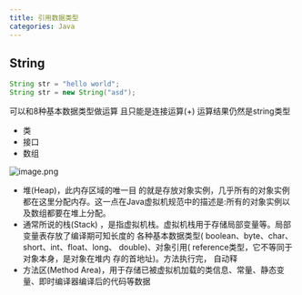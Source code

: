 ```yaml
---
title: 引用数据类型
categories: Java
---
```




## String

```java
String str = "hello world";
String str = new String("asd");
```

可以和8种基本数据类型做运算 且只能是连接运算(+) 运算结果仍然是string类型

- 类
- 接口
- 数组

![image.png](../../assets/java/java/qy6vrv/1638759440481-416c48de-022a-43cf-9248-5c3106bec9b1.png)

- 堆(Heap)，此内存区域的唯一目 的就是存放对象实例，几乎所有的对象实例都在这里分配内存。这一点在Java虚拟机规范中的描述是:所有的对象实例以及数组都要在堆上分配。
- 通常所说的栈(Stack) ，是指虚拟机栈。虚拟机栈用于存储局部变量等。局部变量表存放了编译期可知长度的 各种基本数据类型( boolean、byte、char、short、int、float、long、 double)、对象引用( reference类型，它不等同于对象本身，是对象在堆内 存的首地址)。方法执行完， 自动释
- 方法区(Method Area)，用于存储已被虚拟机加载的类信息、常量、静态变量、即时编译器编译后的代码等数据
